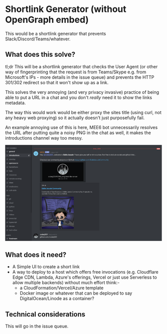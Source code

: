 # Shortlink Generator (without OpenGraph embed)
This would be a shortlink generator that prevents Slack/Discord/Teams/whatever.

## What does this solve?
tl;dr This will be a shortlink generator that checks the User Agent (or other way of fingerprinting that the request is from Teams/Skype e.g. from Microsoft's IPs - more details in the issue queue) and prevents the HTTP 301/302 redirect so that it won't show up as a link.

This solves the very annoying (and very privacy invasive) practice of being able to put a URL in a chat and you don't *really* need it to show the links metadata.

The way this would work would be either proxy the sites title (using curl, not any heavy web proxying) so it actually doesn't just purposefully fail.

An example annoying use of this is here, MEE6 bot unnecessarily resolves the URL after putting quite a noisy PNG in the chat as well, it makes the introductions channel way too messy.

![Shortlink Bad Example](.readme/shortlink-bad-example.png)

## What does it need?
  - A Simple UI to create a short link
  - A way to deploy to a host which offers free invocations (e.g. Cloudflare Edge CDN, Lambda, Azure's offerings, Vercel or just use Serverless to allow multiple backends) without much effort think:-
    - a CloudFormation/Vercel/Azure template
    - Docker image or whatever that can be deployed to say DigitalOcean/Linode as a container?

## Technical considerations
This will go in the issue queue.